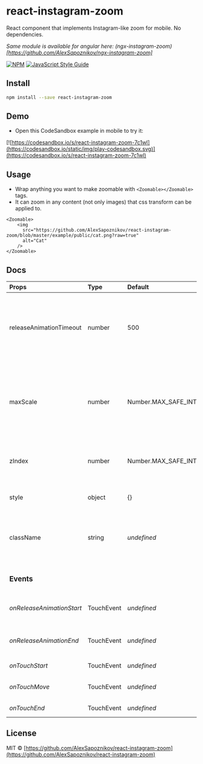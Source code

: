 # react-instagram-zoom

React component that implements Instagram-like zoom for mobile. No dependencies.

*Same module is available for angular here: (ngx-instagram-zoom)[https://github.com/AlexSapoznikov/ngx-instagram-zoom]*

[![NPM](https://img.shields.io/npm/v/react-instagram-zoom.svg)](https://www.npmjs.com/package/react-instagram-zoom) [![JavaScript Style Guide](https://img.shields.io/badge/code_style-standard-brightgreen.svg)](https://standardjs.com)

## Install

```bash
npm install --save react-instagram-zoom
```

## Demo
- Open this CodeSandbox example in mobile to try it:

[![https://codesandbox.io/s/react-instagram-zoom-7c1wl](https://codesandbox.io/static/img/play-codesandbox.svg)](https://codesandbox.io/s/react-instagram-zoom-7c1wl)


## Usage
- Wrap anything you want to make zoomable with `<Zoomable></Zoomable>` tags.
- It can zoom in any content (not only images) that css transform can be applied to.

```tsx
<Zoomable>
    <img
      src="https://github.com/AlexSapoznikov/react-instagram-zoom/blob/master/example/public/cat.png?raw=true"
      alt="Cat"
    />
</Zoomable>
```

## Docs

| Props | Type | Default | Description
| :--- | :--- | :--- | :--- |
| releaseAnimationTimeout | number | 500 | Animation speed for restoring original size of the image when user lifts up fingers.
| maxScale | number | Number.MAX_SAFE_INTEGER | Max zoom. For example value of 1 won't allow zooming in, value of 2 allows to zoom up to 100%.
| zIndex | number | Number.MAX_SAFE_INTEGER | z-index that is applied when zooming in.
| style | object | {} | Allows to add style to Zoomable component.
| className | string | _undefined_ | Allows to add className to Zoomable component
| | | | |
| **<h3>Events</h3>** | | | |
| _onReleaseAnimationStart_ | TouchEvent | _undefined_ | Event when release animation starts
| _onReleaseAnimationEnd_ | TouchEvent | _undefined_ | Event when release animation ends
| _onTouchStart_ | TouchEvent | _undefined_ | Event when touch starts
| _onTouchMove_ | TouchEvent | _undefined_ | Event when touch is in process
| _onTouchEnd_ | TouchEvent | _undefined_ | Event when touch ends

## License

MIT © [https://github.com/AlexSapoznikov/react-instagram-zoom](https://github.com/AlexSapoznikov/react-instagram-zoom)
